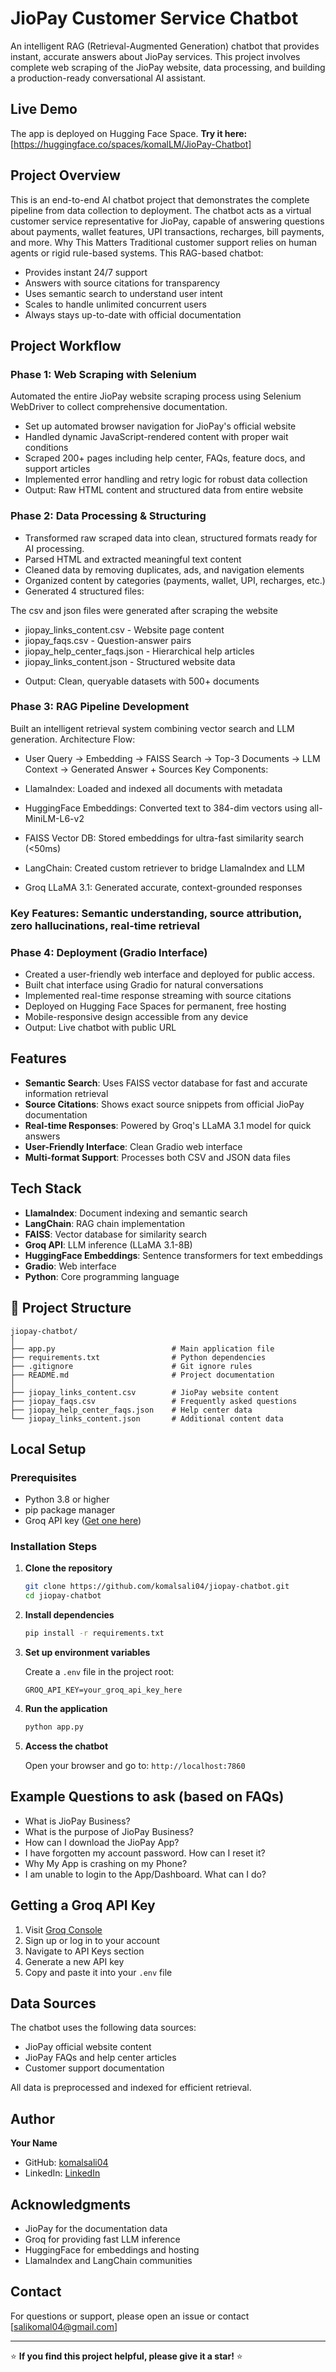 # JioPay Customer Service Chatbot 

An intelligent RAG (Retrieval-Augmented Generation) chatbot that provides instant, accurate answers about JioPay services. This project involves complete web scraping of the JioPay website, data processing, and building a production-ready conversational AI assistant.

##  Live Demo

The app is deployed on Hugging Face Space.
**Try it here:** [https://huggingface.co/spaces/komalLM/JioPay-Chatbot]

##  Project Overview
This is an end-to-end AI chatbot project that demonstrates the complete pipeline from data collection to deployment. The chatbot acts as a virtual customer service representative for JioPay, capable of answering questions about payments, wallet features, UPI transactions, recharges, bill payments, and more.
Why This Matters
Traditional customer support relies on human agents or rigid rule-based systems. This RAG-based chatbot:

- Provides instant 24/7 support
- Answers with source citations for transparency
- Uses semantic search to understand user intent
- Scales to handle unlimited concurrent users
- Always stays up-to-date with official documentation

## Project Workflow
### Phase 1: Web Scraping with Selenium
Automated the entire JioPay website scraping process using Selenium WebDriver to collect comprehensive documentation.

* Set up automated browser navigation for JioPay's official website
* Handled dynamic JavaScript-rendered content with proper wait conditions
* Scraped 200+ pages including help center, FAQs, feature docs, and support articles
* Implemented error handling and retry logic for robust data collection
* Output: Raw HTML content and structured data from entire website

### Phase 2: Data Processing & Structuring
* Transformed raw scraped data into clean, structured formats ready for AI processing.
* Parsed HTML and extracted meaningful text content
* Cleaned data by removing duplicates, ads, and navigation elements
* Organized content by categories (payments, wallet, UPI, recharges, etc.)
* Generated 4 structured files:

The csv and json files were generated after scraping the website
- jiopay_links_content.csv - Website page content
- jiopay_faqs.csv - Question-answer pairs
- jiopay_help_center_faqs.json - Hierarchical help articles
- jiopay_links_content.json - Structured website data


* Output: Clean, queryable datasets with 500+ documents

### Phase 3: RAG Pipeline Development
Built an intelligent retrieval system combining vector search and LLM generation.
Architecture Flow:
* User Query → Embedding → FAISS Search → Top-3 Documents → LLM Context → Generated Answer + Sources
Key Components:

* LlamaIndex: Loaded and indexed all documents with metadata
* HuggingFace Embeddings: Converted text to 384-dim vectors using all-MiniLM-L6-v2
* FAISS Vector DB: Stored embeddings for ultra-fast similarity search (<50ms)
* LangChain: Created custom retriever to bridge LlamaIndex and LLM
* Groq LLaMA 3.1: Generated accurate, context-grounded responses

### Key Features: Semantic understanding, source attribution, zero hallucinations, real-time retrieval
### Phase 4: Deployment (Gradio Interface)
- Created a user-friendly web interface and deployed for public access.
- Built chat interface using Gradio for natural conversations
- Implemented real-time response streaming with source citations
- Deployed on Hugging Face Spaces for permanent, free hosting
- Mobile-responsive design accessible from any device
- Output: Live chatbot with public URL

##  Features

- **Semantic Search**: Uses FAISS vector database for fast and accurate information retrieval
- **Source Citations**: Shows exact source snippets from official JioPay documentation
- **Real-time Responses**: Powered by Groq's LLaMA 3.1 model for quick answers
- **User-Friendly Interface**: Clean Gradio web interface
- **Multi-format Support**: Processes both CSV and JSON data files

##  Tech Stack

- **LlamaIndex**: Document indexing and semantic search
- **LangChain**: RAG chain implementation
- **FAISS**: Vector database for similarity search
- **Groq API**: LLM inference (LLaMA 3.1-8B)
- **HuggingFace Embeddings**: Sentence transformers for text embeddings
- **Gradio**: Web interface
- **Python**: Core programming language

## 📁 Project Structure

```
jiopay-chatbot/
│
├── app.py                          # Main application file
├── requirements.txt                # Python dependencies
├── .gitignore                      # Git ignore rules
├── README.md                       # Project documentation
│
├── jiopay_links_content.csv        # JioPay website content
├── jiopay_faqs.csv                 # Frequently asked questions
├── jiopay_help_center_faqs.json    # Help center data
└── jiopay_links_content.json       # Additional content data
```

##  Local Setup

### Prerequisites

- Python 3.8 or higher
- pip package manager
- Groq API key ([Get one here](https://console.groq.com))

### Installation Steps

1. **Clone the repository**
   ```bash
   git clone https://github.com/komalsali04/jiopay-chatbot.git
   cd jiopay-chatbot
   ```

2. **Install dependencies**
   ```bash
   pip install -r requirements.txt
   ```

3. **Set up environment variables**
   
   Create a `.env` file in the project root:
   ```
   GROQ_API_KEY=your_groq_api_key_here
   ```

4. **Run the application**
   ```bash
   python app.py
   ```

5. **Access the chatbot**
   
   Open your browser and go to: `http://localhost:7860`

## Example Questions to ask (based on FAQs)
* What is JioPay Business?
* What is the purpose of JioPay Business?
* How can I download the JioPay App?
* I have forgotten my account password. How can I reset it?
* Why My App is crashing on my Phone?
* I am unable to login to the App/Dashboard. What can I do?
  
##  Getting a Groq API Key

1. Visit [Groq Console](https://console.groq.com)
2. Sign up or log in to your account
3. Navigate to API Keys section
4. Generate a new API key
5. Copy and paste it into your `.env` file
   

##  Data Sources

The chatbot uses the following data sources:
- JioPay official website content
- JioPay FAQs and help center articles
- Customer support documentation

All data is preprocessed and indexed for efficient retrieval.

##  Author

**Your Name**
- GitHub: [komalsali04](https://github.com/komalsali04)
- LinkedIn: [LinkedIn](https://www.linkedin.com/in/komal-sali-a819b6257)

##  Acknowledgments

- JioPay for the documentation data
- Groq for providing fast LLM inference
- HuggingFace for embeddings and hosting
- LlamaIndex and LangChain communities

##  Contact

For questions or support, please open an issue or contact [salikomal04@gmail.com]

---

⭐ **If you find this project helpful, please give it a star!** ⭐
